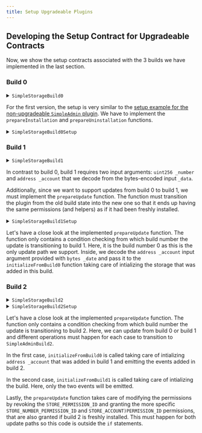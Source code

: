 ```yaml
---
title: Setup Upgradeable Plugins
---
```


## Developing the Setup Contract for Upgradeable Contracts

Now, we show the setup contracts associated with the 3 builds we have implemented in the last section.

### Build 0

<details>
<summary><code>SimpleStorageBuild0</code></summary>

```solidity
import {PluginUUPSUpgradeable} from '@aragon/osx-contracts/core/plugin/PluginUUPSUpgradeable.sol';

/// @title SimpleStorage v1.0
contract SimpleStorageBuild0 is PluginUUPSUpgradeable {
  bytes32 public constant STORE_PERMISSION_ID = keccak256('STORE_PERMISSION');

  uint256 public number; // added in v1.0

  /// @notice Initializes the plugin when v1.0 is installed.
  function initializeBuild0(IDAO _dao, uint256 _number) external initializer {
    __PluginUUPSUpgradeable_init(_dao);
    number = _number;
  }

  function storeNumber(uint256 _number) external auth(STORE_PERMISSION_ID) {
    number = _number;
  }
}
```

</details>

For the first version, the setup is very similar to the [setup example for the non-upgradeable `SimpleAdmin` plugin](../03-non-upgradeable-plugin/03-setup.md). We have to implement the `prepareInstallation` and `prepareUninstallation` functions.

<details>
<summary><code>SimpleStorageBuild0Setup</code></summary>

```solidity
import {PermissionLib} from '@aragon/osx-contracts/core/permissions/PermissionsLib.sol';
import {PluginSetup, IPluginSetup} from '@aragon/osx-contracts/framework/plugin/setup/PluginSetup.sol';
import {SimpleStorageBuild0} from './SimpleStorageBuild0.sol';

/// @title SimpleStorageSetup v1.0
contract SimpleStorageBuild0Setup is PluginSetup {
  constructor() PluginSetup(address(new SimpleStorageBuild0)) {}

  /// @inheritdoc IPluginSetup
  function prepareInstallation(
    address _dao,
    bytes memory _data
  ) external returns (address plugin, PreparedSetupData memory preparedSetupData) {
    uint256 number = abi.decode(_data, (uint256));

    plugin = createERC1967Proxy(
      implementation,
      abi.encodeWithSelector(SimpleStorageBuild0.initializeBuild0.selector, _dao, number)
    );

    PermissionLib.MultiTargetPermission[]
      memory permissions = new PermissionLib.MultiTargetPermission[](1);

    permissions[0] = PermissionLib.MultiTargetPermission({
      operation: PermissionLib.Operation.Grant,
      where: plugin,
      who: _dao,
      condition: PermissionLib.NO_CONDITION,
      permissionId: SimpleStorageBuild0(implementation).STORE_PERMISSION_ID()
    });

    preparedSetupData.permissions = permissions;
  }

  /// @inheritdoc IPluginSetup
  function prepareUninstallation(
    address _dao,
    SetupPayload calldata _payload
  ) external view returns (PermissionLib.MultiTargetPermission[] memory permissions) {
    permissions = new PermissionLib.MultiTargetPermission[](1);

    permissions[0] = PermissionLib.MultiTargetPermission({
      operation: PermissionLib.Operation.Revoke,
      where: _payload.plugin,
      who: _dao,
      condition: PermissionLib.NO_CONDITION,
      permissionId: SimpleStorageBuild0(implementation).STORE_PERMISSION_ID()
    });
  }
}
```

</details>

### Build 1

<details>
<summary><code>SimpleStorageBuild1</code></summary>

```solidity
/// @title SimpleStorage v1.1
contract SimpleStorageBuild1 is PluginUUPSUpgradeable {
  bytes32 public constant STORE_PERMISSION_ID = keccak256('STORE_PERMISSION');

  uint256 public number; // added in v1.0
  address public account; // added in v1.1

  /// @notice Initializes the plugin when v1.1 is installed.
  function initializeBuild1(
    IDAO _dao,
    uint256 _number,
    address _account
  ) external reinitializer(2) {
    __PluginUUPSUpgradeable_init(_dao);
    number = _number;
    account = _account;
  }

  /// @notice Initializes the plugin when the update from v1.0 to v1.1 is applied.
  /// @dev The initialization of `SimpleStorageBuild0` has already happened.
  function initializeFromBuild0(IDAO _dao, address _account) external reinitializer(2) {
    account = _account;
  }

  function storeNumber(uint256 _number) external auth(STORE_PERMISSION_ID) {
    number = _number;
  }

  function storeAccount(address _account) external auth(STORE_PERMISSION_ID) {
    account = _account;
  }
}
```

</details>

In contrast to build 0, build 1 requires two input arguments: `uint256 _number` and `address _account` that we decode from the bytes-encoded input `_data`.

Additionally, since we want to support updates from build 0 to build 1, we must implement the `prepareUpdate` function. The function must transition the plugin from the old build state into the new one so that it ends up having the same permissions (and helpers) as if it had been freshly installed.

<details>
<summary><code>SimpleStorageBuild1Setup</code></summary>

```solidity
/// @title SimpleStorageSetup v1.1
contract SimpleStorageBuild1Setup is PluginSetup {
  constructor() PluginSetup(address(new SimpleStorageBuild1)) {}

  /// @inheritdoc IPluginSetup
  function prepareInstallation(
    address _dao,
    bytes memory _data
  ) external returns (address plugin, PreparedSetupData memory preparedSetupData) {
    (uint256 _number, address _account) = abi.decode(_data, (uint256, address));

    plugin = createERC1967Proxy(
      implementation,
      abi.encodeWithSelector(SimpleStorageBuild1.initializeBuild1.selector, _dao, _number, _account)
    );

    PermissionLib.MultiTargetPermission[]
      memory permissions = new PermissionLib.MultiTargetPermission[](1);

    permissions[0] = PermissionLib.MultiTargetPermission({
      operation: PermissionLib.Operation.Grant,
      where: plugin,
      who: _dao,
      condition: PermissionLib.NO_CONDITION,
      permissionId: SimpleStorageBuild1(implementation).STORE_PERMISSION_ID()
    });

    preparedSetupData.permissions = permissions;
  }

  /// @inheritdoc IPluginSetup
  function prepareUpdate(
    address _dao,
    uint16 _currentBuild,
    SetupPayload calldata _payload
  )
    external
    view
    override
    returns (bytes memory initData, PreparedSetupData memory preparedSetupData)
  {
    if (_currentBuild == 0) {
      address _account = abi.decode(_payload.data, (address));
      initData = abi.encodeWithSelector(
        SimpleStorageBuild1.initializeFromBuild0.selector,
        _account
      );
    }
  }

  /// @inheritdoc IPluginSetup
  function prepareUninstallation(
    address _dao,
    SetupPayload calldata _payload
  ) external view returns (PermissionLib.MultiTargetPermission[] memory permissions) {
    permissions = new PermissionLib.MultiTargetPermission[](1);

    permissions[0] = PermissionLib.MultiTargetPermission({
      operation: PermissionLib.Operation.Revoke,
      where: _payload.plugin,
      who: _dao,
      condition: PermissionLib.NO_CONDITION,
      permissionId: SimpleStorageBuild1(implementation).STORE_PERMISSION_ID()
    });
  }
}
```

</details>

Let's have a close look at the implemented `prepareUpdate` function. The function only contains a condition checking from which build number the update is transitioning to build 1. Here, it is the build number 0 as this is the only update path we support. Inside, we decode the `address _account` input argument provided with `bytes _date` and pass it to the `initializeFromBuild0` function taking care of intializing the storage that was added in this build.

### Build 2

<details>
<summary><code>SimpleStorageBuild2</code></summary>

```solidity
/// @title SimpleStorage v1.2
contract SimpleStorageBuild2 is PluginUUPSUpgradeable {
  bytes32 public constant STORE_NUMBER_PERMISSION_ID = keccak256('STORE_NUMBER_PERMISSION'); // changed in v1.2
  bytes32 public constant STORE_ACCOUNT_PERMISSION_ID = keccak256('STORE_ACCOUNT_PERMISSION'); // added in v1.2

  uint256 public number; // added in v1.0
  address public account; // added in v1.1

  // added in v1.2
  event NumberStored(uint256 number);
  event AccountStored(address account);
  error AlreadyStored();

  /// @notice Initializes the plugin when v1.2 is installed.
  function initializeBuild2(
    IDAO _dao,
    uint256 _number,
    address _account
  ) external reinitializer(3) {
    __PluginUUPSUpgradeable_init(_dao);
    number = _number;
    account = _account;

    emit NumberStored({number: _number});
    emit AccountStored({account: _account});
  }

  /// @notice Initializes the plugin when the update from v1.1 to v1.2 is applied.
  /// @dev The initialization of `SimpleStorageBuild1` has already happened.
  function initializeFromBuild1() external reinitializer(3) {
    emit NumberStored({number: number});
    emit AccountStored({account: account});
  }

  /// @notice Initializes the plugin when the update from v1.0 to v1.2 is applied.
  /// @dev The initialization of `SimpleStorageBuild0` has already happened.
  function initializeFromBuild0(address _account) external reinitializer(3) {
    account = _account;

    emit NumberStored({number: number});
    emit AccountStored({account: _account});
  }

  function storeNumber(uint256 _number) external auth(STORE_NUMBER_PERMISSION_ID) {
    if (_number == number) revert AlreadyStored();

    number = _number;

    emit NumberStored({number: _number});
  }

  function storeAccount(address _account) external auth(STORE_ACCOUNT_PERMISSION_ID) {
    if (_account == account) revert AlreadyStored();

    account = _account;

    emit AccountStored({account: _account});
  }
}
```

</details>

<details>
<summary><code>SimpleStorageBuild2Setup</code></summary>

```solidity
/// @title SimpleStorageSetup v1.2
contract SimpleStorageBuild2Setup is PluginSetup {
  constructor() PluginSetup(address(new SimpleStorageBuild2)) {}

  /// @inheritdoc IPluginSetup
  function prepareInstallation(
    address _dao,
    bytes memory _data
  ) external returns (address plugin, PreparedSetupData memory preparedSetupData) {
    (uint256 _number, address _account) = abi.decode(_data, (uint256, address));

    plugin = createERC1967Proxy(
      implementation,
      abi.encodeWithSelector(SimpleStorageBuild2.initializeBuild2.selector, _dao, _number, _account)
    );

    PermissionLib.MultiTargetPermission[]
      memory permissions = new PermissionLib.MultiTargetPermission[](2);

    permissions[0] = PermissionLib.MultiTargetPermission({
      operation: PermissionLib.Operation.Grant,
      where: plugin,
      who: _dao,
      condition: PermissionLib.NO_CONDITION,
      permissionId: SimpleStorageBuild2(implementation).STORE_NUMBER_PERMISSION_ID()
    });

    permissions[1] = permissions[0];
    permissions[1].permissionId = SimpleStorageBuild2(implementation).STORE_ACCOUNT_PERMISSION_ID();

    preparedSetupData.permissions = permissions;
  }

  /// @inheritdoc IPluginSetup
  function prepareUpdate(
    address _dao,
    uint16 _currentBuild,
    SetupPayload calldata _payload
  )
    external
    view
    override
    returns (bytes memory initData, PreparedSetupData memory preparedSetupData)
  {
    if (_currentBuild == 0) {
      address _account = abi.decode(_payload.data, (address));
      initData = abi.encodeWithSelector(
        SimpleStorageBuild2.initializeFromBuild0.selector,
        _account
      );
    } else if (_currentBuild == 1) {
      initData = abi.encodeWithSelector(SimpleStorageBuild2.initializeFromBuild1.selector);
    }

    PermissionLib.MultiTargetPermission[]
      memory permissions = new PermissionLib.MultiTargetPermission[](3);
    permissions[0] = PermissionLib.MultiTargetPermission({
      operation: PermissionLib.Operation.Revoke,
      where: _dao,
      who: _payload.plugin,
      condition: PermissionLib.NO_CONDITION,
      permissionId: SimpleStorageBuild1(implementation).STORE_PERMISSION_ID()
    });

    permissions[1] = permissions[0];
    permissions[1].operation = PermissionLib.Operation.Grant;
    permissions[1].permissionId = SimpleStorageBuild2(implementation).STORE_NUMBER_PERMISSION_ID();

    permissions[2] = permissions[1];
    permissions[2].permissionId = SimpleStorageBuild2(implementation).STORE_ACCOUNT_PERMISSION_ID();

    preparedSetupData.permissions = permissions;
  }

  /// @inheritdoc IPluginSetup
  function prepareUninstallation(
    address _dao,
    SetupPayload calldata _payload
  ) external view returns (PermissionLib.MultiTargetPermission[] memory permissions) {
    permissions = new PermissionLib.MultiTargetPermission[](2);

    permissions[0] = PermissionLib.MultiTargetPermission({
      operation: PermissionLib.Operation.Revoke,
      where: _payload.plugin,
      who: _dao,
      condition: PermissionLib.NO_CONDITION,
      permissionId: SimpleStorageBuild2(implementation).STORE_NUMBER_PERMISSION_ID()
    });

    permissions[1] = permissions[1];
    permissions[1].permissionId = SimpleStorageBuild2(implementation).STORE_ACCOUNT_PERMISSION_ID();
  }
}
```

</details>

Let's have a close look at the implemented `prepareUpdate` function. The function only contains a condition checking from which build number the update is transitioning to build 2. Here, we can update from build 0 or build 1 and different operations must happen for each case to transition to `SimpleAdminBuild2`.

In the first case, `initializeFromBuild0` is called taking care of intializing `address _account` that was added in build 1 and emitting the events added in build 2.

In the second case, `initializeFromBuild1` is called taking care of intializing the build. Here, only the two events will be emitted.

Lastly, the `prepareUpdate` function takes care of modifying the permissions by revoking the `STORE_PERMISSION_ID` and granting the more specific `STORE_NUMBER_PERMISSION_ID` and `STORE_ACCOUNT)PERMISSION_ID` permissions, that are also granted if build 2 is freshly installed. This must happen for both update paths so this code is outside the `if` statements.
